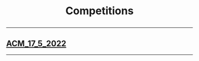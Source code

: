 # <p align="center">Competitions</p>
***

<!-- ✅ *Problem * - [Problem Link]() - [My Solution]() -->
## [ACM_17_5_2022](https://github.com/GeorgeBeshay/ProblemSolving/tree/main/Competitions/ACM_17_5_2022)
***
